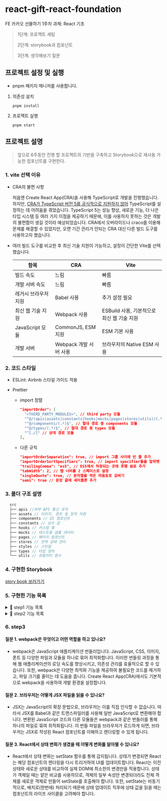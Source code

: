 # react-gift-react-foundation

FE 카카오 선물하기 1주차 과제: React 기초

> 1단계: 프로젝트 세팅
>
> 2단계: storybook과 컴포넌트
>
> 3단계: 생각해보기 질문

## 프로젝트 설정 및 실행

- pnpm 패키지 매니저를 사용합니다.

1. 의존성 설치
   ```
   pnpm install
   ```
2. 프로젝트 실행
   ```
   pnpm start
   ```

## 프로젝트 설명

> 앞으로 6주동안 진행 할 프로젝트의 기반을 구축하고 Storybook으로 재사용 가능한 컴포넌트를 구현한다.

### 1. vite 선택 이유

- CRA의 불편 사항

  처음엔 Create React App(CRA)을 사용해 TypeScript로 개발을 진행했습니다. 하지만, [CRA가 TypeScript 버전 5를 공식적으로 지원하지 않아](https://github.com/facebook/create-react-app/pull/13071) TypeScript를 설정하는 데 어려움을 겪었습니다. TypeScript 5는 성능 향상, 새로운 기능, 더 나은 타입 시스템 등 여러 가지 이점을 제공하기 때문에, 이를 사용하지 못하는 것은 개발의 불편함이 생길 것이라 예상되었습니다. CRA에서 오버라이드나 craco를 이용해 문제를 해결할 수 있었지만, 오랜 기간 관리가 안되는 CRA 대신 다른 빌드 도구를 사용하고자 했습니다.

- 여러 빌드 도구를 비교한 후 최신 기술 지원이 가능하고, 설정이 간단한 Vite를 선택했습니다.

  | 항목                 | CRA                    | Vite                                       |
  | -------------------- | ---------------------- | ------------------------------------------ |
  | 빌드 속도            | 느림                   | 빠름                                       |
  | 개발 서버 속도       | 느림                   | 빠름                                       |
  | 레거시 브라우저 지원 | Babel 사용             | 추가 설정 필요                             |
  | 최신 웹 기술 지원    | Webpack 사용           | ESBuild 사용, 기본적으로 최신 웹 기술 지원 |
  | JavaScript 모듈      | CommonJS, ESM 지원     | ESM 기본 사용                              |
  | 개발 서버            | Webpack 개발 서버 사용 | 브라우저의 Native ESM 사용                 |

### 2. 코드 스타일

- ESLint: Airbnb 스타일 가이드 적용
- Prettier

  - import 정렬
    ```json
    "importOrder": [
      "<THIRD_PARTY_MODULES>", // third party 모듈
      "^@/(apis|assets|constants|hooks|mocks|pages|stores|utils)/(.*)$", // 절대 경로
      "^@/components/(.*)$", // 절대 경로 중 components 모듈
      "^@/types/(.*)$", // 절대 경로 중 types 모듈
      "^[./]" // 상대 경로 모듈
    ],
    ```
  - 다른 규칙

    ```json
    "importOrderSeparation": true, // import 그룹 사이에 빈 줄 추가
    "importOrderSortSpecifiers": true, // import specifier들을 알파벳 순 정렬
    "trailingComma": "es5", // ES5에서 허용되는 곳에 후행 쉼표 추가
    "tabWidth": 2, // 탭 너비를 2 스페이스로 설정
    "singleQuote": true, // 문자열을 작은 따옴표로 감싸기
    "semi": true // 문장 끝에 세미콜론 추가
    ```

### 3. 폴더 구조 설명

```jsx
  src
  ├── apis //외부 API 통신 로직
  ├── assets // 이미지, 폰트 등 정적 자원
  ├── components // UI 컴포넌트
  ├── constants // 상수 값
  ├── hooks // 커스텀 훅
  ├── mocks // 테스트용 샘플 데이터
  ├── pages // 페이지 컴포넌트
  ├── stores // 전역 상태 관리
  ├── styles // 스타일
  ├── types // 타입 정의
  └── utils // 유틸리티 함수
```

### 4. 구현한 Storybook

[story book 보러가기](https://667f189885180b31652d244f-hjkdfuqavt.chromatic.com/)

### 5. 구현한 기능 목록

<details>
<summary>📝 step1 기능 목록</summary>

#### 프로젝트 생성

- [x] vite를 사용해 프로젝트 생성

#### 프로젝트 구조 및 관리

- [x] gitignore 추가
- [x] 프로젝트에 불필요한 코드 정리
- [x] 폴더 구조 세팅

#### TypeScript 관련 설정

- [x] Typescript 세팅
- [x] alias 설정
- [x] tsconfig 설정

#### 코드 스타일

- [x] ESLint, Prettier 추가
- [x] Lint 룰 세팅
- [x] prettier로 import 순서 정렬하기

#### style 관련 설정

- [x] emotion 스타일 라이브러리 추가
- [x] reset css 적용

</details>

<details>
<summary>📝 step2 기능 목록</summary>

#### 세팅

- [x] Storybook 설치

#### 공통 컴포넌트 구현

- [x] Button
- [x] Input
- [x] Image
- [x] GoodsItem
- [x] Grid
- [x] Container

#### story 추가하기

- [x] Button
- Form
  - [x] Input
- [x] Image
- GoodsItem
  - [x] default
  - [x] ranking
- Layout
  - [x] Grid
  - [x] Container

</details>

### 6. step3

#### 질문 1. webpack은 무엇이고 어떤 역할을 하고 있나요?

- webpack은 JavaScript 애플리케이션 번들러입니다. JavaScript, CSS, 이미지, 폰트 등 다양한 파일과 모듈을 하나로 묶어 최적화합니다. 이러한 번들링 과정을 통해 웹 애플리케이션의 로딩 속도를 향상시키고, 의존성 관리를 효율적으로 할 수 있습니다. 또한, webpack은 다양한 최적화 기능을 제공하여 불필요한 코드를 제거하고, 파일 크기를 줄이는 데 도움을 줍니다. Create React App(CRA)에서도 기본적으로 webpack을 사용하여 개발 환경을 설정합니다.

#### 질문 2. 브라우저는 어떻게 JSX 파일을 읽을 수 있나요?

- JSX는 JavaScript의 확장 문법으로, 브라우저는 이를 직접 인식할 수 없습니다. 따라서 JSX를 Babel과 같은 트랜스파일러를 사용해 일반 JavaScript로 변환해야 합니다. 변환된 JavaScript 코드와 다른 모듈들은 webpack과 같은 번들러를 통해 하나의 파일로 묶여 최적화됩니다. 이 번들 파일을 브라우저가 로드하게 되면, 브라우저는 JSX로 작성된 React 컴포넌트를 이해하고 렌더링할 수 있게 됩니다.

#### 질문 3. React에서 상태 변화가 생겼을 때 어떻게 변화를 알아챌 수 있나요?

- React에서 상태 변화는 setState 함수를 통해 감지됩니다. 상태가 변경되면 React는 해당 컴포넌트의 렌더링을 다시 트리거하여 UI를 업데이트합니다. React는 이전 상태와 새로운 상태를 비교하여 실제 DOM에 최소한의 변경만을 적용합니다. 상태가 객체일 때는 얕은 비교를 사용하므로, 객체의 일부 속성만 변경되더라도 전체 객체를 새로운 객체로 만들어 setState를 호출해야 합니다. 또한, setState는 비동기적으로, 배치로(한번에) 처리되기 때문에 상태 업데이트 직후에 상태 값을 읽을 때는 컴포넌트의 라이프 사이클을 고려해야 합니다.
